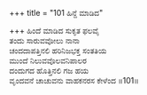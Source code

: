 +++
title = "101 ಹಿನ್ದೆ ಮಾಡಿದ"

+++
ಹಿಂದೆ ಮಾಡಿದ ಸುಕೃತ ಫಲವೈ  
ತಂದು ಸಾರುವವೋಲು ನಾನಾ   
ಚಂದದಾಪತ್ತಿನಲಿ ಹರಿನಿಜಭಕ್ತ ಸಂತತಿಯ   
ಮುಂದೆ ನಿಲುವವೊಲವನಿಪಾಲರ   
ದಂದುಗದ ಹೊತ್ತಿನಲಿ ಗಜ ಹಯ   
ವೃಂದವನೆ ಚಾಚುವನು ವಾಹಕನರಸ  ಕೇಳೆಂದ   ॥101॥